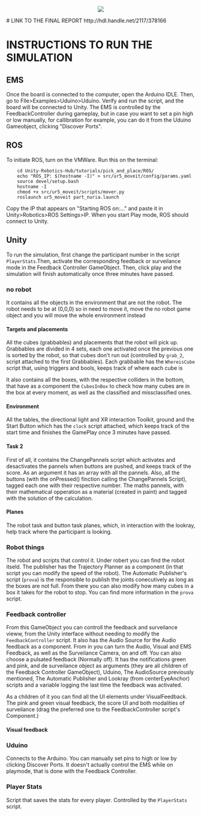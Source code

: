 <p align="center"><img src="images/warehouse.gif"/></p>
# LINK TO THE FINAL REPORT
http://hdl.handle.net/2117/378166

# INSTRUCTIONS TO RUN THE SIMULATION
## EMS
Once the board is connected to the computer, open the Arduino IDLE. Then, go to FIle>Examples>Uduino>Uduino. Verify and run the script, and the board will be connected to Unity. The EMS is controlled by the FeedbackController during gameplay, but in case you want to set a pin high or low manually, for callibration for example, you can do it from the Uduino Gameobject, clicking "Discover Ports".


## ROS 
To initiate ROS, turn on the VMWare. Run this on the terminal:
```
    cd Unity-Robotics-Hub/tutorials/pick_and_place/ROS/
    echo "ROS_IP: $(hostname -I)" > src/ur5_moveit/config/params.yaml
    source devel/setup.bash
    hostname -I
    chmod +x src/ur5_moveit/scripts/mover.py
    roslaunch ur5_moveit part_nuria.launch
```
Copy the IP that appears on "Starting ROS on:..." and paste it in Unity>Robotics>ROS Settings>IP. When you start Play mode, ROS should connect to Unity.

## Unity
To run the simulation, first change the participant number in the script `PlayerStats`.Then, activate the corresponding feedback or surveilance mode in the Feedback Controller GameObject. Then, click play and the simulation will finish automatically once three minutes have passed. 

### no robot
It contains all the objects in the environment that are not the robot. The robot needs to be at (0,0,0) so in need to move it, move the no robot game object and you will move the whole environment instead
#### Targets and placements
All the cubes (grabbables) and placements that the robot will pick up. Grabbables are divided in 4 sets, each one activated once the previous one is sorted by the robot, so that cubes don't run out (controlled by `grab_2`, script attached to the first Grabbables). Each grabbable has the `WhereisCube` script that, using triggers and bools, keeps track of where each cube is 

It also contains all the boxes, with the respective colliders in the bottom, that have as a component the `CubesInBox` to check how many cubes are in the box at every moment, as well as the classified and missclassified ones.
#### Environment
All the tables, the directional light and XR interaction Toolkit, ground and the Start Button which has the `clock` script attached, which keeps track of the start time and finishes the GamePlay once 3 minutes have passed.

#### Task 2
First of all, it contains the ChangePannels script which activates and desactivates the pannels when buttons are pushed, and keeps track of the score. As an argument it has an array with all the pannels. 
Also, all the buttons (with the onPressed() finction calling the ChangePannels Script), tagged each one with their respective number.  The maths pannels, with their mathematical opperation as a material (created in paint) and tagged with the solution of the calculation.

#### Planes
The robot task and button task planes, which, in interaction with the lookray, help track where the participant is looking.


### Robot things
The robot and scripts that control it.
Under robert you can find the robot itseld. The publisher has the Trajectory Planner as a component (in that script you can modify the speed of the robot). The Automatic Publisher's script (`prova`) is the responsible to publish the joints conecutively as long as the boxes are not full. From there you can also modify how many cubes in a box it takes for the robot to stop. You can find more information in the `prova` script.




### Feedback controller
From this GameObject you can controll the feedback and surveilance vieww, from the Unity interface without needing to modify the `FeedbackController` script. It also has the Audio Source for the Audio feedback as a component.
From in you can turn the Audio, Visual and EMS Feedback, as well as the Surveilance Camera, on and off. You can also choose a pulsated feedback (Normally off). It has the notifications green and pink, and de surveilance object as arguments (they are all children of the Feedback Controller GameObject), Uduino, The AudioSource previously mentioned, The Automatic Publisher and Lookray (from centerEyeAnchor) scripts and a variable logging the last time the feedback was activated.

As a children of it you can find all the UI elements under VisualFeedback. The pink and green visual feedback, the score UI and both modalities of surveilance (drag the preferred one to the FeedbackController script's
Component.)

#### Visual feedback 

### Uduino
Connects to the Arduino. You can manually set pins to high or low by clicking Discover Ports. It doesn't actually control the EMS while on playmode, that is done with the Feedback Controller.


### Player Stats
Script that saves the stats for every player. Controlled by the `PlayerStats` script. 
